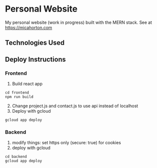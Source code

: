 # Personal Website
My personal website (work in progress) built with the MERN stack. See at https://micahorton.com

## Technologies Used

## Deploy Instructions

### Frontend
1) Build react app
```
cd frontend
npm run build
```
2) Change project.js and contact.js to use api instead of localhost
3) Deploy with gcloud
```
gcloud app deploy
```
### Backend
1) modify things: set https only (secure: true) for cookies
2) deploy with gcloud
```
cd backend
gcloud app deploy
```
